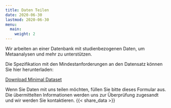 ```yaml
---
title: Daten Teilen
date: 2020-06-30
lastmod: 2020-06-30
menu:
  main:
    weight: 2
---
```


Wir arbeiten an einer Datenbank mit studienbezogenen Daten, um Metaanalysen und mehr zu unterstützen.

Die Spezifikation mit den Mindestanforderungen an den Datensatz können Sie hier herunterladen:

<a class="button hollow primary" href="/data/DataModel_LEOSS.sero-survey_DZIF_gek_200514.xlsx">Download Minimal Dataset</a>

Wenn Sie Daten mit uns teilen möchten, füllen Sie bitte dieses Formular aus. Die übermittelten Informationen werden uns zur Überprüfung zugesandt und wir werden Sie kontaktieren.
{{< share_data >}}